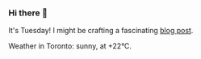 ### Hi there :wave:

It's Tuesday! I might be crafting a fascinating [blog post](https://benjaminwuethrich.dev).

Weather in Toronto: sunny, at +22°C.
